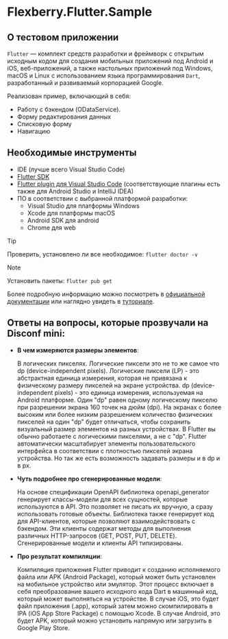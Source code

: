 # Flexberry.Flutter.Sample

## О тестовом приложении

`Flutter` — комплект средств разработки и фреймворк с открытым исходным кодом для создания мобильных приложений под Android и iOS, веб-приложений, а также настольных приложений под Windows, macOS и Linux с использованием языка программирования `Dart`, разработанный и развиваемый корпорацией Google.

Реализован пример, включающий в себя:

- Работу с бэкендом (ODataService).  
- Форму редактирования данных
- Списковую форму
- Навигацию

## Необходимые инструменты

- IDE (лучше всего Visual Studio Code)
- [Flutter SDK](https://docs.flutter.dev/get-started/install)
- [Flutter plugin для Visual Studio Code](https://marketplace.visualstudio.com/items?itemName=Dart-Code.flutter) (соответствующие плагины есть также для Android Studio и IntelliJ IDEA)
- ПО в соответствии с выбранной платформой разработки:
  - Visual Studio для платформы Windows
  - Xcode для платформы macOS
  - Android SDK для android
  - Chrome для web

> [!TIP]
> Проверить, установлено ли все необходимое: `flutter doctor -v`
>

> [!NOTE]
> Установить пакеты: `flutter pub get`
>

Более подробную информацию можно посмотреть в [официальной документации](https://docs.flutter.dev/get-started/install) или наглядно увидеть в [туториале](https://codelabs.developers.google.com/codelabs/flutter-codelab-first#0).

## Ответы на вопросы, которые прозвучали на Disconf mini:

- **В чем измеряются размеры элементов**:
  
    В логических пикселях. Логические пиксели это не то же самое что dp (device-independent pixels).
    Логические пиксели (LP) - это абстрактная единица измерения, которая не привязана к физическому размеру пикселей на экране устройства.
    dp (device-independent pixels) - это единица измерения, используемая на Android платформе. Один "dp" равен одному логическому пикселю при разрешении экрана 160 точек на дюйм (dpi). На экранах с более высоким или более низким разрешением количество физических пикселей на один "dp" будет отличаться, чтобы сохранить визуальный размер элементов на разных устройствах.
    В Flutter вы обычно работаете с логическими пикселями, а не с "dp". Flutter автоматически масштабирует элементы пользовательского интерфейса в соответствии с плотностью пикселей экрана устройства. Но так же есть возможность задавать размеры и в dp и в px.

- **Чуть подробнее про сгенерированные модели**:
  
    На основе спецификации OpenAPI библиотека openapi_generator генерирует классы-модели для всех сущностей, которые используются в API. Это позволяет не писать их вручную, а сразу использовать готовые объекты.
    Библиотека также генерирует код для API-клиентов, которые позволяют взаимодействовать с бэкендом. Эти клиенты содержат методы для выполнения различных HTTP-запросов (GET, POST, PUT, DELETE). Сгенерированные модели и клиенты API типизированы.

- **Про результат компиляции**:

    Компиляция приложения Flutter приводит к созданию исполняемого файла или APK (Android Package), который может быть установлен на мобильное устройство или эмулятор. Этот процесс включает в себя преобразование вашего исходного кода Dart в машинный код, который может выполняться на устройстве. В случае iOS, это будет файл приложения (.app), который затем можно скомпилировать в IPA (iOS App Store Package) с помощью Xcode. В случае Android, это будет APK, который можно установить напрямую или загрузить в Google Play Store.
